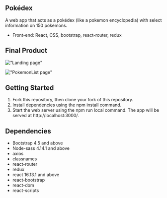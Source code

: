 ## Pokédex

A web app that acts as a pokédex (like a pokemon encyclopedia) with select information on 150 pokemons.

* Front-end: React, CSS, bootstrap, react-router, redux

## Final Product

!["Landing page"](https://github.com/timbolaj/pokemon/blob/master/images/Pokedex-home.png?raw=true)

!["PokemonList page"](https://github.com/timbolaj/pokemon/blob/master/images/pokedex-info.png?raw=true)

## Getting Started
1. Fork this repository, then clone your fork of this repository.
1. Install dependencies using the npm install command.
1. Start the web server using the npm run local command. The app will be served at http://localhost:3000/.

## Dependencies

* Bootstrap 4.5 and above
* Node-sass 4.14.1 and above
* axios
* classnames
* react-router
* redux
* react 16.13.1 and above
* react-bootstrap 
* react-dom 
* react-scripts